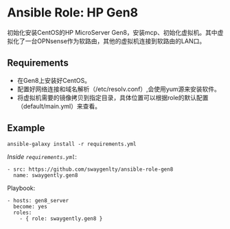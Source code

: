 # Ansible Role: HP Gen8

初始化安装CentOS的HP MicroServer Gen8，安装mcp、初始化虚拟机。其中虚拟化了一台OPNsense作为软路由，其他的虚拟机连接到软路由的LAN口。


## Requirements

* 在Gen8上安装好CentOS。
* 配置好网络连接和域名解析（/etc/resolv.conf）,会使用yum源来安装软件。
* 将虚拟机需要的镜像拷贝到指定目录，具体位置可以根据role的默认配置（default/main.yml）来查看。


## Example

    ansible-galaxy install -r requirements.yml

*Inside `requirements.yml`*:

    - src: https://github.com/swaygenlty/ansible-role-gen8
      name: swaygently.gen8

Playbook:

    - hosts: gen8_server
      become: yes
      roles:
        - { role: swaygently.gen8 }
